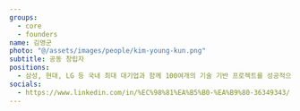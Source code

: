 ```yaml
---
groups:
  - core
  - founders
name: 김영군
photo: "@/assets/images/people/kim-young-kun.png"
subtitle: 공동 창립자
positions:
  - 삼성, 현대, LG 등 국내 최대 대기업과 함께 100여개의 기술 기반 프로젝트를 성공적으로 개발한 한국 IT 분야의 개척자
socials:
  - https://www.linkedin.com/in/%EC%98%81%EA%B5%B0-%EA%B9%80-36349343/
---
```

